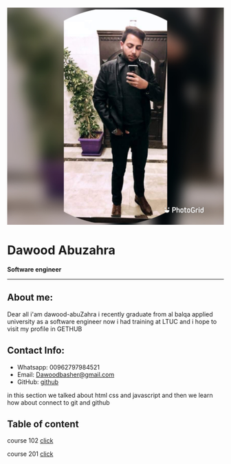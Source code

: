 


![da](img/za.JPG)

# Dawood Abuzahra
**Software engineer**




****
## About me:

Dear all i'am dawood-abuZahra i recently graduate from al balqa applied university as a software engineer now i had training at LTUC and i hope to visit  my profile in GETHUB 
## Contact Info:
* Whatsapp: 00962797984521
* Email: Dawoodbasher@gmail.com
* GitHub: [github](https://github.com/abuzahra98)

in this section we talked about html css and javascript and then we learn how about connect to git and github

## Table of content

  
 course 102 [click](course102.md)   

course 201  [click](course201.md)        

 




